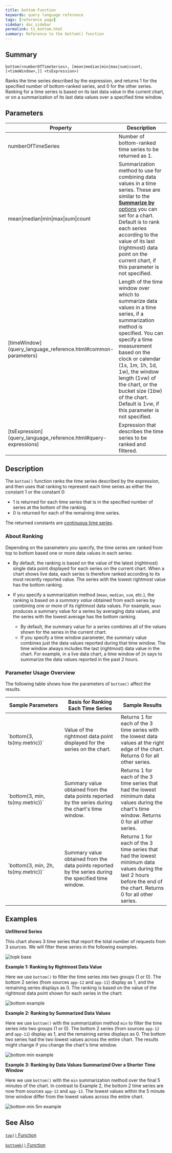 ```yaml
---
title: bottom Function
keywords: query language reference
tags: [reference page]
sidebar: doc_sidebar
permalink: ts_bottom.html
summary: Reference to the bottom() function
---
```

## Summary
```
bottom(<numberOfTimeSeries>, [mean|median|min|max|sum|count, [<timeWindow>,]] <tsExpression>)
```

Ranks the time series described by the expression, and returns 1 for the specified number of bottom-ranked series, and 0 for the other series. Ranking for a time series is based on its last data value in the current chart, or on a summarization of its last data values over a specified time window.


## Parameters
<table>
<tbody>
<thead>
<tr><th width="20%">Property</th><th width="80%">Description</th></tr>
</thead>
<tr>
<td>numberOfTimeSeries</td>
<td>Number of bottom-ranked time series to be returned as 1.  </td></tr>
<tr>
<td>mean&vert;median&vert;min&vert;max&vert;sum&vert;count </td>
<td>Summarization method to use for combining data values in a time series.
These are similar to the <a href="ui_chart_reference.html#general"><strong>Summarize by</strong> options</a> you can set for a chart.
Default is to rank each series according to the value of its last (rightmost) data point on the current chart, if this parameter is not specified.</td>
</tr>
<tr>
<td markdown="span">[timeWindow](query_language_reference.html#common-parameters)</td>
<td markdown="span">Length of the time window over which to summarize data values in a time series, if a summarization method is specified. You can specify a time measurement based on the clock or calendar (1s, 1m, 1h, 1d, 1w), the window length (1vw) of the chart, or the bucket size (1bw) of the chart. Default is 1vw, if this parameter is not specified.</td></tr>
<tr>
<td markdown="span"> [tsExpression](query_language_reference.html#query-expressions)</td>
<td>Expression that describes the time series to be ranked and filtered.</td>
</tr>
</tbody>
</table>

## Description

The `bottom()` function ranks the time series described by the expression, and then uses that ranking to represent each time series as either the constant 1 or the constant 0:

* 1 is returned for each time series that is in the specified number of series at the bottom of the ranking.
* 0 is returned for each of the remaining time series.

The returned constants are [continuous time series](query_language_discrete_continuous.html).

### About Ranking

Depending on the parameters you specify, the time series are ranked from top to bottom based one or more data values in each series:

* By default, the ranking is based on the value of the latest (rightmost) single data point displayed for each series on the current chart. When a chart shows live data, each series is therefore ranked according to its most recently reported value. The series with the lowest rightmost value has the bottom ranking.

* If you specify a summarization method (`mean`, `median`, `sum`, etc.), the ranking is based on a _summary value_ obtained from each series by combining one or more of its rightmost data values. For example, `mean` produces a summary value for a series by averaging data values, and the series with the lowest average has the bottom ranking.

  * By default, the summary value for a series combines all of the values shown for the series in the current chart.
  * If you specify a time window parameter, the summary value combines just the data values reported during that time window. The time window always includes the last (rightmost) data value in the chart. For example, in a live data chart, a time window of `2h` says to summarize the data values reported in the past 2 hours.

### Parameter Usage Overview

The following table shows how the parameters of `bottom()` affect the results.

<table>
<tbody>
<thead><tr><th width="35%">Sample Parameters</th> <th width="35%">Basis for Ranking Each Time Series</th> <th width="30%">Sample Results</th></tr>
</thead>
<tr>
<td markdown="span">`bottom(3, ts(my.metric))`</td>
<td>Value of the rightmost data point displayed for the series on the chart. </td>
<td>Returns 1 for each of the 3 time series with the lowest data values at the right edge of the chart. Returns 0 for all other series.</td></tr>
<tr>
<td markdown="span">`bottom(3, min, ts(my.metric))`</td>
<td>Summary value obtained from the data points reported by the series during the chart's time window.</td>
<td>Returns 1 for each of the 3 time series that had the lowest minimum data values during the chart's time window. Returns 0 for all other series.</td></tr>
<tr>
<td markdown="span">`bottom(3, min, 2h, ts(my.metric))`</td>
<td>Summary value obtained from the data points reported by the series during the specified time window. </td>
<td>Returns 1 for each of the 3 time series that had the lowest minimum data values during the last 2 hours before the end of the chart. Returns 0 for all other series.</td></tr>
</tbody>
</table>


## Examples

**Unfiltered Series**

<!--- requests: ts(~sample.requests.total.num, source=app-11, source=app-12, source=app-13) --->
This chart shows 3 time series that report the total number of requests from 3 sources. We will filter these series in the following examples.

![topk base](images/ts_topk_filter_base.png)
<!---same base for multiple functions--->

**Example 1: Ranking by Rightmost Data Value**

<!--- bottom(2, ${requests}) --->
Here we use `bottom()` to filter the time series into two groups (1 or 0). The bottom 2 series (from sources `app-12` and `app-11`) display as 1, and the remaining series displays as 0. The ranking is based on the value of the rightmost data point shown for each series in the chart:

![bottom example](images/ts_bottom_default_ranking.png)

**Example 2: Ranking by Summarized Data Values**

<!--- bottom(2, min, ${requests}) --->
Here we use `bottom()` with the summarization method `min` to filter the time series into two groups (1 or 0). The bottom 2 series (from sources `app-12` and `app-11`) display as 1, and the remaining series displays as 0. The bottom two series had the two lowest values across the entire chart. The results might change if you change the chart's time window.

![bottom min example](images/ts_bottom_min_over_chart.png)

**Example 3: Ranking by Data Values Summarized Over a Shorter Time Window**

<!--- bottom(2, min, 5m, ${requests}) --->
Here we use `bottom()` with the `min` summarization method over the final 5 minutes of the chart. In contrast to Example 2, the bottom 2 time series are now from sources `app-12` and `app-13`. The lowest values within the 5 minute time window differ from the lowest values across the entire chart.

![bottom min 5m example](images/ts_bottom_min_5m.png)

## See Also

[`top()` Function](ts_top.html)

[`bottomk()` Function](ts_bottomk.html)
